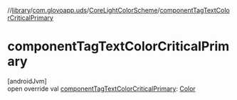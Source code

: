 //[library](../../../index.md)/[com.glovoapp.uds](../index.md)/[CoreLightColorScheme](index.md)/[componentTagTextColorCriticalPrimary](component-tag-text-color-critical-primary.md)

# componentTagTextColorCriticalPrimary

[androidJvm]\
open override val [componentTagTextColorCriticalPrimary](component-tag-text-color-critical-primary.md): [Color](https://developer.android.com/reference/kotlin/androidx/compose/ui/graphics/Color.html)
